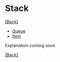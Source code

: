 # Stack

[[Back]](../../../../../../README.md)

+ [Queue](Stack.java)
+ [Item](../utils/Item.java)

Explanation coming soon

[[Back]](../../../../../../README.md)